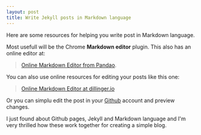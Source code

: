 ```yaml
---
layout: post
title: Write Jekyll posts in Markdown language
---
```



Here are some resources for helping you write post in Markdown language.

Most usefull will be the Chrome **Markdown editor** plugin. This also has an online editor at:
>[Online Markdown Editor from Pandao](https://pandao.github.io/editor.md/ "Online Markdown Editor from Pandao").

You can also use online resources for editing your posts like this one:
>[Online Markdown Editor at dillinger.io](http://dillinger.io/ "Online Markdown Editor at dillinger.io")

Or you can simplu edit the post in your [Github](http://github.com "Github") account and preview changes.

I just found about Github pages, Jekyll and Markdown language and I'm very thrilled how these work together for creating a simple blog.
